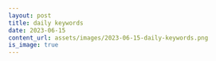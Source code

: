 ```yaml
---
layout: post
title: daily keywords
date: 2023-06-15
content_url: assets/images/2023-06-15-daily-keywords.png
is_image: true
---
```

